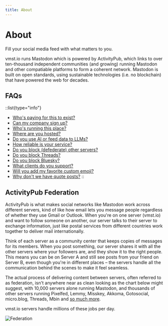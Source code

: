 ```yaml
---
title: About
---
```


# About

Fill your social media feed with what matters to you.

vmst.io runs Mastodon which is powered by ActivityPub, which links to over ten-thousand independent communities (and growing) running Mastodon and other compatiable platforms to form a coherent network.
Mastodon is built on open standards, using sustainable technologies (i.e. no blockchain) that have powered the web for decades.

## FAQs

  ::list{type="info"}
  - [Who's paying for this to exist?](/funding)
  - [Can my company sign up?](/rules/commerce)
  - [Who's running this place?](/about/staff)
  - [Where are you hosted?](/infrastructure)
  - [Do you use AI or feed data to LLMs?](/about/ai)
  - [How reliable is your service?](/infrastructure/monitoring)
  - [Do you block (defederate) other servers?](/about/defederation)
  - [Do you block Threads?](/about/threads)
  - [Do you block Bluesky?](/rules/bridges#bluesky)
  - [What clients do you support?](/about/clients)
  - [Will you add my favorite custom emoji?](/about/emoji)
  - [Why don't we have quote posts?](/about/quotes)
  ::

## ActivityPub Federation

ActivityPub is what makes social networks like Mastodon work across different servers, kind of like how email lets you message people regardless of whether they use Gmail or Outlook.
When you're on one server (vmst.io) and want to follow someone on another, our server talks to their server to exchange information, just like postal services from different countries work together to deliver mail internationally.

Think of each server as a community center that keeps copies of messages for its members.
When you post something, our server shares it with all the other servers where your followers are, and they show it to the right people.
This means you can be on Server A and still see posts from your friend on Server B, even though you're in different places – the servers handle all the communication behind the scenes to make it feel seamless.

The actual process of delivering content between servers, often referred to as federation, isn't anywhere near as clean looking as the chart below might suggest, with 10,000 servers alone running Mastodon, and thousands of other servers running Pixelfed, Lemmy, Misskey, Akkoma, Gotosocial, micro.blog, Threads, Mbin and [so much more](https://fedidb.org/software).

vmst.io servers handle millions of these jobs per day.

![Federation](/federation.png)
